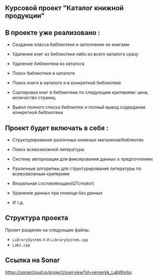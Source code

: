 ## Курсовой проект "Каталог книжной продукции"


## В проекте уже реализовано :

- Создание класса библиотеки и заполнение ее книгами

- Удаление книг из библиотеки либо из всего каталога сразу

- Удаление библиотеки из каталога

- Поиск библиотеки в каталоге

- Поиск книги в каталоге и в конкретной библиотеке

- Сортировка книг в библиотеке по следующим критериям: цена, количество страниц

- Вывол полного списка библиотек и полный вывод содердания конкретной библиотеки


## Проект будет включать в себя :

- Структурирование различных книжных магазинов/библиотек

- Поиск всевозможной литературы

- Систему авторизации для фиксирования данных о предпочтениях

- Различные алгоритмы для структурирования литературы по всевозможным критериям

- Визуальная состовляющаю(QTcreator)

- Хранение данных при помощи баз данных

- И т.д. 


## Структура проекта

Проект разделен на следующие файлы:

- `LibrarySystem.h` и `LibrarySystem.cpp`
- `Lab1.cpp`

## Ссылка на Sonar

https://sonarcloud.io/project/overview?id=verserkk_LabWorks
